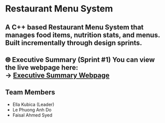 # Restaurant Menu System

A C++ based Restaurant Menu System that manages food items, nutrition stats, and menus.  
Built incrementally through design sprints.
---------------------------------------------------------------------------------------
🌐 Executive Summary (Sprint #1)
You can view the live webpage here:  
 -> [Executive Summary Webpage](https://fsyed7.github.io/restaurant-menu-system/)
---------------------------------------------------------------------------------------
## Team Members
- Ella Kubica (Leader)
- Le Phuong Anh Do  
- Faisal Ahmed Syed  
